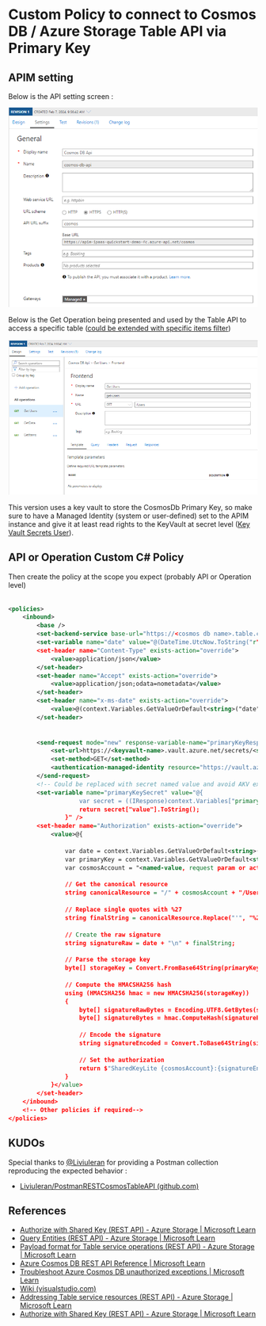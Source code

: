 # Custom Policy to connect to Cosmos DB / Azure Storage Table API via Primary Key

## APIM setting

Below is the API setting screen : 

![API Setting screen](./assets/table-entity-settings-api.png)

Below is the Get Operation being presented and used by the Table API to access a specific table ([could be extended with specific items filter][table-query-entities])

![Operation Setting screen](./assets/table-entity-settings-ops.png)

This version uses a key vault to store the CosmosDb Primary Key, so make sure to have a Managed Identity (system or user-defined) set to the APIM instance and give it at least read rights to the KeyVault at secret level ([Key Vault Secrets User][key-vault-secrets-user-right]).


## API or Operation Custom C# Policy 

Then create the policy at the scope you expect (probably API or Operation level)

```xml

<policies>
    <inbound>
        <base />
        <set-backend-service base-url="https://<cosmos db name>.table.cosmos.azure.com" />
        <set-variable name="date" value="@(DateTime.UtcNow.ToString("r"))" />
        <set-header name="Content-Type" exists-action="override">
            <value>application/json</value>
        </set-header>
        <set-header name="Accept" exists-action="override">
            <value>application/json;odata=nometadata</value>
        </set-header>
        <set-header name="x-ms-date" exists-action="override">
            <value>@(context.Variables.GetValueOrDefault<string>("date"))</value>
        </set-header>

        
        <send-request mode="new" response-variable-name="primaryKeyResponse" timeout="20" ignore-error="false">
            <set-url>https://<keyvault-name>.vault.azure.net/secrets/<secret-name>/?api-version=7.0</set-url>
            <set-method>GET</set-method>
            <authentication-managed-identity resource="https://vault.azure.net" />
        </send-request>
        <!-- Could be replaced with secret named value and avoid AKV external call -->
        <set-variable name="primaryKeySecret" value="@{
                    var secret = ((IResponse)context.Variables["primaryKeyResponse"]).Body.As<JObject>();
                    return secret["value"].ToString();
                }" />
        <set-header name="Authorization" exists-action="override">
            <value>@{

                var date = context.Variables.GetValueOrDefault<string>("date");
                var primaryKey = context.Variables.GetValueOrDefault<string>("primaryKeySecret");
                var cosmosAccount = "<named-value, request param or actual name>";

                // Get the canonical resource
                string canonicalResource = "/" + cosmosAccount + "/Users";

                // Replace single quotes with %27
                string finalString = canonicalResource.Replace("'", "%27");

                // Create the raw signature
                string signatureRaw = date + "\n" + finalString;

                // Parse the storage key
                byte[] storageKey = Convert.FromBase64String(primaryKey);

                // Compute the HMACSHA256 hash
                using (HMACSHA256 hmac = new HMACSHA256(storageKey))
                {
                    byte[] signatureRawBytes = Encoding.UTF8.GetBytes(signatureRaw);
                    byte[] signatureBytes = hmac.ComputeHash(signatureRawBytes);

                    // Encode the signature
                    string signatureEncoded = Convert.ToBase64String(signatureBytes);

                    // Set the authorization
                    return $"SharedKeyLite {cosmosAccount}:{signatureEncoded}";
                }
            }</value>
        </set-header>
    </inbound>
    <!-- Other policies if required-->
</policies>
```

## KUDOs  

Special thanks to [@LiviuIeran][kudos] for providing a Postman collection reproducing the expected behavior : 
- [LiviuIeran/PostmanRESTCosmosTableAPI (github.com)][kudos-repo]

## References 

- [Authorize with Shared Key (REST API) - Azure Storage | Microsoft Learn](https://learn.microsoft.com/en-us/rest/api/storageservices/authorize-with-shared-key)
- [Query Entities (REST API) - Azure Storage | Microsoft Learn][table-query-entities]
- [Payload format for Table service operations (REST API) - Azure Storage | Microsoft Learn](https://learn.microsoft.com/en-us/rest/api/storageservices/payload-format-for-table-service-operations#see-also)
- [Azure Cosmos DB REST API Reference | Microsoft Learn](https://learn.microsoft.com/en-us/rest/api/cosmos-db/)
- [Troubleshoot Azure Cosmos DB unauthorized exceptions | Microsoft Learn](https://learn.microsoft.com/en-us/azure/cosmos-db/nosql/troubleshoot-unauthorized)
- [Wiki (visualstudio.com)](https://supportability.visualstudio.com/AzureCosmosDB/_wiki/wikis/AzureCosmosDB.wiki/464997/Postman-REST-API-collection)
- [Addressing Table service resources (REST API) - Azure Storage | Microsoft Learn](https://learn.microsoft.com/en-us/rest/api/storageservices/addressing-table-service-resources)
- [Authorize with Shared Key (REST API) - Azure Storage | Microsoft Learn](https://learn.microsoft.com/en-us/rest/api/storageservices/authorize-with-shared-key#encoding-the-signature)

[table-query-entities]:https://learn.microsoft.com/en-us/rest/api/storageservices/query-entities
[key-vault-secrets-user-right]:https://learn.microsoft.com/en-us/azure/key-vault/general/rbac-guide?tabs=azure-cli#azure-built-in-roles-for-key-vault-data-plane-operations
[kudos]:https://github.com/LiviuIeran/
[kudos-repo]:https://github.com/LiviuIeran/PostmanRESTCosmosTableAPI